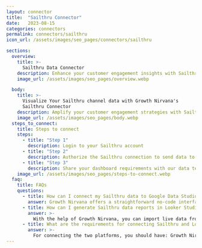 ```yaml
---
layout: connector
title:  "Sailthru Connector"
date:   2023-08-15
categories: connectors
permalink: connectors/sailthru
icon_url: /assets/images/seo_pages/connectors/sailthru

sections:
  overview:
    title: >-
      Sailthru Data Connector
    description: Enhance your customer engagement insights with Sailthru integration. Seamlessly merge customer behavior data from Sailthru with Looker Studio's analytical capabilities, unlocking insights that shape personalized marketing strategies, user experiences, and operational excellence.
    image_url: /assets/images/seo_pages/overview.webp

  body:
    title: >-
      Visualize Your Sailthru channel data with Growth Nirvana's
      Sailthru Connector
    description: Amplify your customer engagement strategies with Sailthru insights integrated into Looker Studio.
    image_url: /assets/images/seo_pages/body.webp
  steps_to_connect:
    title: Steps to connect
    steps:
      - title: "Step 1"
        description: Login to your Sailthru account
      - title: "Step 2"
        description: Authorize the Sailthru connection to send data to Growth Nirvana
      - title: "Step 3"
        description: Share your dashboard requirements with our data team. We will build the report for you.
    image_url: /assets/images/seo_pages/steps-to-connect.webp
  faq:
    title: FAQs
    questions:
      - title: How can I connect my Sailthru data to Google Data Studio/Looker Studio?
        answer: Growth Nirvana offers a straightforward no-code interface to connect to Sailthru data sources.
      - title: How can I generate Sailthru data reports in Looker Studio?
        answer: >-
          With the help of Growth Nirvana, you can import live data from Sailthru into Looker Studio. These data can be viewed in charts, tables, and dashboards to generate branded reports that can be shared instantly.
      - title: What are the requirements for connecting Sailthru and Looker Studio?
        answer: >-
          For connecting the two platforms, you should have: Growth Nirvana Account and Sailthru Ads Account
---
```

